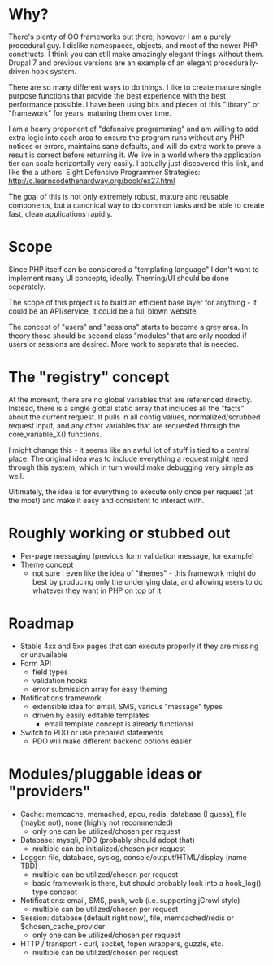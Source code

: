 # Why?

There's plenty of OO frameworks out there, however I am a purely procedural guy. I dislike namespaces, objects, and most of the newer PHP constructs. I think you can still make amazingly elegant things without them. Drupal 7 and previous versions are an example of an elegant procedurally-driven hook system.

There are so many different ways to do things. I like to create mature single purpose functions that provide the best experience with the best performance possible. I have been using bits and pieces of this "library" or "framework" for years, maturing them over time.

I am a heavy proponent of "defensive programming" and am willing to add extra logic into each area to ensure the program runs without any PHP notices or errors, maintains sane defaults, and will do extra work to prove a result is correct before returning it. We live in a world where the application tier can scale horizontally very easily. I actually just discovered this link, and like the a uthors' Eight Defensive Programmer Strategies: http://c.learncodethehardway.org/book/ex27.html

The goal of this is not only extremely robust, mature and reusable components, but a canonical way to do common tasks and be able to create fast, clean applications rapidly.

# Scope

Since PHP itself can be considered a "templating language" I don't want to implement many UI concepts, ideally. Theming/UI should be done separately.

The scope of this project is to build an efficient base layer for anything - it could be an API/service, it could be a full blown website.

The concept of "users" and "sessions" starts to become a grey area. In theory those should be second class "modules" that are only needed if users or sessions are desired. More work to separate that is needed.

# The "registry" concept

At the moment, there are no global variables that are referenced directly. Instead, there is a single global static array that includes all the "facts" about the current request. It pulls in all config values, normalized/scrubbed request input, and any other variables that are requested through the core_variable_X() functions.

I might change this - it seems like an awful lot of stuff is tied to a central place. The original idea was to include everything a request might need through this system, which in turn would make debugging very simple as well.

Ultimately, the idea is for everything to execute only once per request (at the most) and make it easy and consistent to interact with.

# Roughly working or stubbed out

* Per-page messaging (previous form validation message, for example)
* Theme concept
  * not sure I even like the idea of "themes" - this framework might do best by producing only the underlying data, and allowing users to do whatever they want in PHP on top of it

# Roadmap

* Stable 4xx and 5xx pages that can execute properly if they are missing or unavailable
* Form API
  * field types
  * validation hooks
  * error submission array for easy theming
* Notifications framework
  * extensible idea for email, SMS, various "message" types
  * driven by easily editable templates
    * email template concept is already functional
* Switch to PDO or use prepared statements
  * PDO will make different backend options easier

# Modules/pluggable ideas or "providers"

* Cache: memcache, memached, apcu, redis, database (I guess), file (maybe not), none (highly not recommended)
  * only one can be utilized/chosen per request
* Database: mysqli, PDO (probably should adopt that)
  * multiple can be initialized/chosen per request
* Logger: file, database, syslog, console/output/HTML/display (name TBD)
  * multiple can be utilized/chosen per request
  * basic framework is there, but should probably look into a hook_log() type concept
* Notifications: email, SMS, push, web (i.e. supporting jGrowl style)
  * multiple can be utilized/chosen per request
* Session: database (default right now), file, memcached/redis or $chosen_cache_provider
  * only one can be utilized/chosen per request
* HTTP / transport - curl, socket, fopen wrappers, guzzle, etc.
  * multiple can be utilized/chosen per request
